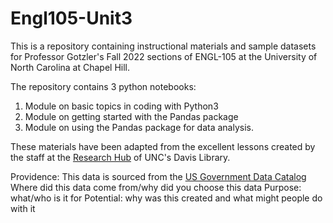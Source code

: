 # Engl105-Unit3
This is a repository containing instructional materials and sample datasets for Professor Gotzler's Fall 2022 sections of ENGL-105 at the University of North Carolina at Chapel Hill.

The repository contains 3 python notebooks:
1. Module on basic topics in coding with Python3
2. Module on getting started with the Pandas package 
3. Module on using the Pandas package for data analysis. 

These materials have been adapted from the excellent lessons created by the staff at the [Research Hub](https://library.unc.edu/data/) of UNC's Davis Library. 

Providence: This data is sourced from the [US Government Data Catalog](https://catalog.data.gov/dataset/number-of-cancer-surgeries-volume-performed-in-california-hospitals-6e092)
Where did this data come from/why did you choose this data
Purpose: what/who is it for
Potential: why was this created and what might people do with it
